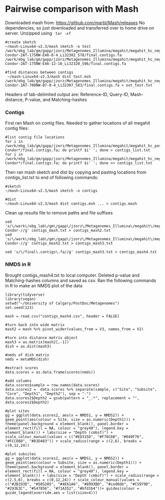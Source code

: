 # Pairwise comparison with Mash

Downloaded mash from: https://github.com/marbl/Mash/releases
No dependencies, so just downloaded and transferred over to home drive on server. Unzipped using ``` tar -xf```


```
#create sketch 
~/mash-Linux64-v2.3/mash sketch -o test /work/ebg_lab/gm/gapp/jzorz/Metagenomes_Illumina/megahit/megahit_hc_negative/megahit_JZ-Condor-2AT-175NW-E46-0-4_Li32302_S78/final.contigs.fa /work/ebg_lab/gm/gapp/jzorz/Metagenomes_Illumina/megahit/megahit_hc_negative/megahit_JZ-Condor-2AT-175NW-E46-12-16_Li32320_S96/final.contigs.fa

#find distances between contigs 
 ~/mash-Linux64-v2.3/mash dist test.msh /work/ebg_lab/gm/gapp/jzorz/Metagenomes_Illumina/megahit/megahit_hc_negative/megahit_JZ-Condor-2AT-700NW-B7-0-4_Li32307_S83/final.contigs.fa > out_test.txt

```

Headers of tab-delimited output are: Reference-ID, Query-ID, Mash-distance, P-value, and Matching-hashes

### Contigs

First ran Mash on contig files. Needed to gather locations of all megahit contig files: 

```
#list contig file locations 
for i in /work/ebg_lab/gm/gapp/jzorz/Metagenomes_Illumina/megahit/megahit_hc_positive/megahit_JZ-Condor*/final.contigs.fa; do printf $i' '; done > contigs_list.txt
for i in /work/ebg_lab/gm/gapp/jzorz/Metagenomes_Illumina/megahit/megahit_hc_negative/megahit_JZ-Condor*/final.contigs.fa; do printf $i' '; done >> contigs_list.txt

```

Then ran mash sketch and dist by copying and pasting locations from contigs_list.txt to end of following commands: 

```
#sketch
~/mash-Linux64-v2.3/mash sketch -o contigs

#dist
~/mash-Linux64-v2.3/mash dist contigs.msh ... > contigs.mash
```

Clean up results file to remove paths and file suffixes

```
sed 's/\/work\/ebg_lab\/gm\/gapp\/jzorz\/Metagenomes_Illumina\/megahit\/megahit_hc_positive\/megahit_JZ-Condor-//g' contigs_mash.txt > contigs_mash2.txt
sed 's/\/work\/ebg_lab\/gm\/gapp\/jzorz\/Metagenomes_Illumina\/megahit\/megahit_hc_negative\/megahit_JZ-Condor-//g' contigs_mash2.txt > contigs_mash3.txt

sed 's/\/final\.contigs\.fa//g' contigs_mash3.txt > contigs_mash4.txt
```

### NMDS in R 

Brought contigs_mash4.txt to local computer. Deleted p-value and Matching-hashes columns and saved as csv. Ran the following commands in R to make an NMDS plot of the data 

```
library(tidyverse)
library(vegan)
setwd("~/University of Calgary/PostDoc/Metagenomes")
set.seed(123)

mash = read.csv("contigs_mash4.csv", header = FALSE)

#turn back into wide matrix
mash2 = mash %>% pivot_wider(values_from = V3, names_from = V2)

#turn into distance matrix object
mash3 = as.matrix(mash2[,-1])
dish = as.dist(mash3)

#nmds of dish matrix 
nmds = metaMDS(dish)

#extract scores
data.scores = as.data.frame(scores(nmds))

#add columns
data.scores$sample = row.names(data.scores)
data.scores2 =  data.scores %>% separate(sample, c("Site", "Subsite", "Core", "Depth1", "Depth2"), sep = "-")
data.scores2$Depth2 = gsub(pattern = "_.*", replacement = "", data.scores2$Depth2)

#plot sites
gg = ggplot(data.scores2, aes(x = NMDS1, y = NMDS2)) + geom_point(aes(colour = Site, size = as.numeric(Depth1))) + theme(panel.background = element_blank(), panel.border = element_rect(fill = NA, colour = "grey40"), legend.key = element_blank()) + labs(size = "Depth (cmbsf)") + scale_colour_manual(values = c("#ED315D", "#F78C6B", "#049F76", "#FCC088", "#83D483")) + scale_radius(range = c(2,6), breaks = c(0,12,24))

#plot subsites
gg = ggplot(data.scores2, aes(x = NMDS1, y = NMDS2)) + geom_point(aes(colour = Subsite, size = as.numeric(Depth1))) + theme(panel.background = element_blank(), panel.border = element_rect(fill = NA, colour = "grey40"), legend.key = element_blank()) + labs(size = "Depth (cmbsf)") + scale_radius(range = c(2.5,6), breaks = c(0,12,24)) + scale_colour_manual(values = c("#2B193D", "#585285", "#4E61A6", "#8993BD", "#ced0db", "#C5979D", "#293E3C", "#547856", "#71A352", "#bfd1b4"))+ guides(colour = guide_legend(override.aes = list(size=4)))

```


